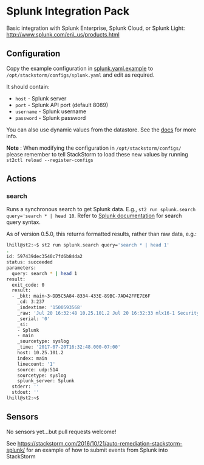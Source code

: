 # Splunk Integration Pack

Basic integration with Splunk Enterprise, Splunk Cloud, or Splunk Light: http://www.splunk.com/en\_us/products.html

## Configuration

Copy the example configuration in [splunk.yaml.example](./splunk.yaml.example)
to `/opt/stackstorm/configs/splunk.yaml` and edit as required.

It should contain:

* ``host`` - Splunk server
* ``port`` - Splunk API port (default 8089)
* ``username`` - Splunk username
* ``password`` - Splunk password

You can also use dynamic values from the datastore. See the
[docs](https://docs.stackstorm.com/reference/pack_configs.html) for more info.

**Note** : When modifying the configuration in `/opt/stackstorm/configs/` please
           remember to tell StackStorm to load these new values by running
           `st2ctl reload --register-configs`

## Actions

### search

Runs a synchronous search to get Splunk data. E.g., `st2 run splunk.search query='search * | head 10`. Refer to [Splunk documentation](http://docs.splunk.com/Documentation/Splunk/5.0/Search/Aboutthesearchlanguage) for search query syntax.

As of version 0.5.0, this returns formatted results, rather than raw data, e.g.:

```bash
lhill@st2:~$ st2 run splunk.search query='search * | head 1'
.
id: 597439dec3540c7fd6b84da2
status: succeeded
parameters:
  query: search * | head 1
result:
  exit_code: 0
  result:
  - _bkt: main~3~DD5C5A84-8334-433E-89BC-7AD42FFE7E6F
    _cd: 3:237
    _indextime: '1500593568'
    _raw: 'Jul 20 16:32:48 10.25.101.2 Jul 20 16:32:33 mlx16-1 Security: ssh terminated by lhill from src IP 10.125.101.160 from USER EXEC mode using RSA as Server Host Key. Reason Code: 11, Description:disconnected by user. '
    _serial: '0'
    _si:
    - Splunk
    - main
    _sourcetype: syslog
    _time: '2017-07-20T16:32:48.000-07:00'
    host: 10.25.101.2
    index: main
    linecount: '1'
    source: udp:514
    sourcetype: syslog
    splunk_server: Splunk
  stderr: ''
  stdout: ''
lhill@st2:~$
```

## Sensors

No sensors yet...but pull requests welcome!

See https://stackstorm.com/2016/10/21/auto-remediation-stackstorm-splunk/ for an example of how to submit events from Splunk
into StackStorm
